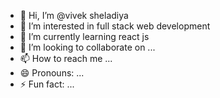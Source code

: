 - 👋 Hi, I’m @vivek sheladiya
- 👀 I’m interested in full stack web development
- 🌱 I’m currently learning react js
- 💞️ I’m looking to collaborate on ...
- 📫 How to reach me ...
- 😄 Pronouns: ...
- ⚡ Fun fact: ...

<!---
viveksheladiya698/viveksheladiya698 is a ✨ special ✨ repository because its `README.md` (this file) appears on your GitHub profile.
You can click the Preview link to take a look at your changes.
--->

